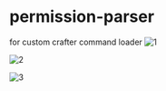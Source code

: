 # permission-parser
for custom crafter command loader
![1](https://github.com/Sakaki-Aruka/permission-parser/assets/99568054/d81926fd-839f-451d-9a61-0bf576c4904d)  

![2](https://github.com/Sakaki-Aruka/permission-parser/assets/99568054/6a130ebd-5eaa-4e32-be7b-66d60a7f71eb)  

![3](https://github.com/Sakaki-Aruka/permission-parser/assets/99568054/466420fb-ffce-440c-9795-3e2358166aa6)
